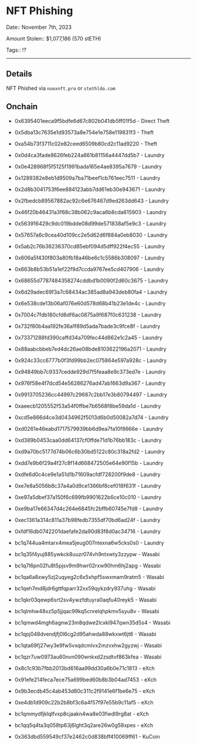 # NFT Phishing 

Date:: November 7th, 2023

Amount Stolen:: $1,077,186 (570 stETH)

Tags:: ⁉️

---

## Details

NFT Phished via `nooxnft.pro` or `stethldo.com`



## Onchain

- 0x6395401eeca9f5bdfe6d67c802b041db5ff01f5d - Direct Theft

- 0x5dba13c7635e1d93573a8e754e1e758e119831f3 - Theft

- 0xa54b73f3711c02e82ceed6509b80cd2c11ad9220 - Theft



- 0x0d4ca3fade8626feb224a861b81156a4447dd5b7 - Laundry 

- 0x0e428968f5f5125f1991bada165e4ae8395a7679 - Laundry 

- 0x1289382e8eb1d9509a7ba71beef1cb761eec7511 - Laundry 

- 0x2d8b3041753f6ee884123abb7dd61eb30e943671 - Laundry 

- 0x2fbedcb89567882ac92c6e676467d9ed263dd643 - Laundry 

- 0x46f20b46431a3f68c38b062c9aca6b8cda615903 - Laundry 

- 0x563916429c9dc019bdde08d99de571838af5e9c3 - Laundry 

- 0x57657a6c9cea40d109cc2e5d62d6f884a0eb8030 - Laundry 

- 0x5ab2c76b36236370cd85ebf094d5dff922f4ec55 - Laundry 

- 0x606a5f430f803a80fb18a46be6c1c5586b308097 - Laundry 

- 0x663b8b53b51a1ef22f9d7ccda9767ee5cd407906 - Laundry 

- 0x68655d7787484358274cddbd1b0090f2d60c3675 - Laundry 

- 0x6d29adec69f3a7c68434ac385ad8a943deb80fa4 - Laundry 

- 0x6e538cde13b06af076e60d578d68b41b23e1de4c - Laundry 

- 0x7004c7fdb180cfd8df6ac0875a9f687f0c631238 - Laundry 

- 0x732f80b4aa192fe36a1f89d5ada7bade3c9fce8f - Laundry 

- 0x73371288fd390caffd34a709fec44d862e1c2a45 - Laundry 

- 0x88aabcbbeb7ed4dc26ae08bde8103622196a2071 - Laundry 

- 0x924c33cc6777b0f3fd99bb2ec075864e597a928c - Laundry 

- 0x94849bb7c9337cedde929d7f5feaa8e9c373ed7e - Laundry 

- 0x976f58e4f7dcd54e56286276ad47ab1663d9a367 - Laundry 

- 0x9913705236cc44997c29687c2bb17e3b80794497 - Laundry 

- 0xaeecb1205552f53a54f0ffbe7b6568f8be59da1d - Laundry 

- 0xcd5e866d4ce3d0434962f5013d6b0d50082a7d74 - Laundry 

- 0xd0261e46eabd1717579939bb6d9ea7fa10f8666e - Laundry 

- 0xd389b0453caa0dd64137cf0ffde71d1b76bb183c - Laundry 

- 0xd9a70bc5177d74b06c6b30bd5122c80c318a2fd2 - Laundry 

- 0xdd7e9b6f29a4f27c8f14d668472505e64e90f15b - Laundry 

- 0xdfe6d0c4ce9e1a51d1b71609acfdf728200f9de8 - Laundry 

- 0xe7e8a5056b8c37a4a0d9ce1366bf8cef018f631f - Laundry 

- 0xe97a5dbef37a150f6c699fb9901622b6ce10c010 - Laundry 

- 0xe9ba17e66347d4c264e6845fc2bffb60745e7fd8 - Laundry 

- 0xec1361a314c811a37b98fedb7355df70bd6ad24f - Laundry 

- 0xfdf16db0742201daefafe2da90d83f8d0ac34716 - Laundry 

- bc1q744ua4mtarx4mea5jeug007ntexna6w5cks0s0 - Laundry 

- bc1q35f4yuj885ywkck8uuzr074vh9ntxwty3zzypw - Wasabi 

- bc1q7l6pn02fu8t5pjsv9m9hwr02rxw90hm6hj2apg - Wasabi 

- bc1qa6a8xwy5zj2uqyeg2c6x5xhpf5swxmam9ratm5 - Wasabi 

- bc1qeh7md8jdr6gttfqparr32xx59qykzdry937uhg - Wasabi 

- bc1qkr03qewp6srt2sv4ywzfdtuyra0aqfu40reyk5 - Wasabi 

- bc1qlmhw48xz5p5jjqac99kq5cnrelqhpkmv5syu8v - Wasabi 

- bc1qmwd4mgh6agnw23m8qdwe2lcxkl947qwn35d5s4 - Wasabi 

- bc1qpj048dvendjfj0l6cg2d95ahwda88wkxwt6jt6 - Wasabi 

- bc1qta69fj27wy3e9fw5vxqdcmlvx2mzvxhw2gyzwj - Wasabi 

- bc1qzr7uw0973au60nvn090wnkxd2zsdtvf863kfea - Wasabi 

- 0x8c1c93b7fbb2013bd616aa99dd30a6b0e71c1813 - eXch 

- 0x91efe214feca7ece75a699bed60b8b3b04ad7453 - eXch 

- 0x9b3ecdb45c4ab453d80c311c2f9141e6f1be6e75 - eXch 

- 0xe4db1d909c22b2b8bf3c6a4f57f97e55b9c11af5 - eXch 

- bc1qmmydfjklqlfvxp8cjaakn4wa8e03fwdl9rg8at - eXch 

- bc1qq5q4ta3q058tp63j6lght3q2are26w0g58xpes - eXch 

- 0x363dbd559549cf37e2462c0d838bff410069ff61 - KuCoin 
